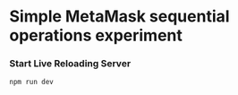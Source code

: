 # Simple MetaMask sequential operations experiment

### Start Live Reloading Server
```
npm run dev
```
